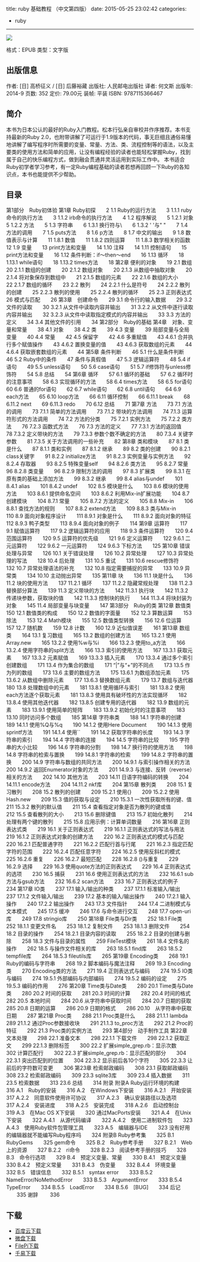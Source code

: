 title: ruby 基础教程 （中文第四版）
date: 2015-05-25 23:02:42
categories:
  - ruby
---

![](http://img4.douban.com/lpic/s27403949.jpg)

格式：EPUB
类型：文字版

<!--more-->

## 出版信息 ##

作者: [日] 高桥征义 / [日] 后藤裕藏 
出版社: 人民邮电出版社
译者: 何文斯 
出版年: 2014-9
页数: 352
定价: 79.00元
装帧: 平装
ISBN: 9787115366467

## 简介 ##

本书为日本公认的最好的Ruby入门教程。松本行弘亲自审校并作序推荐。本书支持最新的Ruby 2.0，也附带讲解了可运行于1.9版本的代码，事无巨细且通俗易懂地讲解了编写程序时所需要的变量、常量、方法、类、流程控制等的语法，以及主要类的使用方法和简单的应用，让没有编程经验的读者也能轻松掌握Ruby，找到属于自己的快乐编程方式，做到融会贯通并灵活运用到实际工作中。
本书适合Ruby初学者学习参考，有一定Ruby编程基础的读者若想再回顾一下Ruby的各知识点，本书也能提供不少帮助。

## 目录 ##

第1部分　Ruby初体验
第1章 Ruby初探　　2
1.1 Ruby的运行方法　　3
1.1.1 ruby命令的执行方法　　3
1.1.2 irb命令的执行方法　　4
1.2 程序解说　　5
1.2.1 对象　　5
1.2.2 方法　　5
1.3 字符串　　6
1.3.1 换行符与\　　6
1.3.2 ' '与" "　　7
1.4 方法的调用　　7
1.5 puts方法　　8
1.6 p方法　　8
1.7 中文的输出　　9
1.8 数值表示与计算　　11
1.8.1 数值　　11
1.8.2 四则运算　　11
1.8.3 数学相关的函数　　12
1.9 变量　　13
print方法和变量　　14
1.10 注释　　14
1.11 控制语句　　15
print方法和变量　　16
1.12 条件判断：if～then～end　　16
1.13 循环　　18
1.13.1 while语句　　18
1.13.2 times方法　　18
第2章 便利的对象　　19
2.1 数组　　20
2.1.1 数组的创建　　20
2.1.2 数组对象　　20
2.1.3 从数组中抽取对象　　20
2.1.4 将对象保存到数组中　　21
2.1.5 数组的元素　　22
2.1.6 数组的大小　　22
2.1.7 数组的循环　　23
2.2 散列　　24
2.2.1 什么是符号　　24
2.2.2 散列的创建　　25
2.2.3 散列的使用　　25
2.2.4 散列的循环　　25
2.3 正则表达式　　26
模式与匹配　　26
第3章　创建命令　　29
3.1 命令行的输入数据　　29
3.2 文件的读取　　30
3.2.1 从文件中读取内容并输出　　31
3.2.2 从文件中逐行读取内容并输出　　32
3.2.3 从文件中读取指定模式的内容并输出　　33
3.3 方法的定义　　34
3.4 其他文件的引用　　34
第2部分　Ruby的基础
第4章　对象、变量和常量　　38
4.1 对象　　38
4.2 类　　39
4.3 变量　　39
局部变量与全局变量　　40
4.4 常量　　42
4.5 保留字　　42
4.6 多重赋值　　43
4.6.1 合并执行多个赋值操作　　43
4.6.2 置换变量的值　　43
4.6.3 获取数组的元素　　44
4.6.4 获取嵌套数组的元素　　44
第5章 条件判断　　46
5.1 什么是条件判断　　46
5.2 Ruby中的条件　　47
条件与真假值　　47
5.3 逻辑运算符　　48
5.4 if语句　　49
5.5 unless语句　　50
5.6 case语句　　51
5.7 if修饰符与unless修饰符　　54
5.8 总结　　54
第6章 循环　　57
6.1 循环的基础　　57
6.2 循环时的注意事项　　58
6.3 实现循环的方法　　58
6.4 times方法　　58
6.5 for语句　　60
6.6 普通的for语句　　62
6.7 while语句　　62
6.8 until语句　　64
6.9 each方法　　65
6.10 loop方法　　66
6.11 循环控制　　66
6.11.1 break　　68
6.11.2 next　　69
6.11.3 redo　　70
6.12 总结　　71
第7章 方法　　73
7.1 方法的调用　　73
7.1.1 简单的方法调用　　73
7.1.2 带块的方法调用　　74
7.1.3 运算符形式的方法调用　　74
7.2 方法的分类　　75
7.2.1 实例方法　　75
7.2.2 类方法　　76
7.2.3 函数式方法　　76
7.3 方法的定义　　77
7.3.1 方法的返回值　　78
7.3.2 定义带块的方法　　79
7.3.3 参数个数不确定的方法　　80
7.3.4 关键字参数　　81
7.3.5 关于方法调用的一些补充　　82
第8章 类和模块　　87
8.1 类是什么　　87
8.1.1 类和实例　　87
8.1.2 继承　　89
8.2 类的创建　　90
8.2.1 class关键字　　91
8.2.2 initialize方法　　91
8.2.3 实例变量与实例方法　　92
8.2.4 存取器　　93
8.2.5 特殊变量self　　94
8.2.6 类方法　　95
8.2.7 常量　　96
8.2.8 类变量　　96
8.2.9 限制方法的调用　　97
8.3 扩展类　　99
8.3.1 在原有类的基础上添加方法　　99
8.3.2 继承　　99
8.4 alias与undef　　101
8.4.1 alias　　101
8.4.2 undef　　102
8.5 模块是什么　　103
8.6 模块的使用方法　　103
8.6.1 提供命名空间　　103
8.6.2 利用Mix-in扩展功能　　104
8.7 创建模块　　104
8.7.1 常量　　105
8.7.2 方法的定义　　105
8.8 Mix-in　　106
8.8.1 查找方法的规则　　107
8.8.2 extend方法　　109
8.8.3 类与Mix-in　　110
8.9 面向对象程序设计　　111
8.9.1 对象是什么　　111
8.9.2 面向对象的特征　　112
8.9.3 鸭子类型　　113
8.9.4 面向对象的例子　　114
第9章 运算符　　117
9.1 赋值运算符　　117
9.2 逻辑运算符的应用　　118
9.3 条件运算符　　120
9.4 范围运算符　　120
9.5 运算符的优先级　　121
9.6 定义运算符　　122
9.6.1 二元运算符　　122
9.6.2 一元运算符　　124
9.6.3 下标方法　　125
第10章 错误处理与异常　　126
10.1 关于错误处理　　126
10.2 异常处理　　127
10.3 异常处理的写法　　128
10.4 后处理　　131
10.5 重试　　131
10.6 rescue修饰符　　132
10.7 异常处理语法的补充　　132
10.8 指定需要捕捉的异常　　133
10.9 异常类　　134
10.10 主动抛出异常　　135
第11章 块　　136
11.1 块是什么　　136
11.2 块的使用方法　　137
11.2.1 循环　　137
11.2.2 隐藏常规处理　　138
11.2.3 替换部分算法　　139
11.3 定义带块的方法　　142
11.3.1 执行块　　142
11.3.2 传递块参数，获取块的值　　142
11.3.3 控制块的执行　　144
11.3.4 将块封装为对象　　145
11.4 局部变量与块变量　　147
第3部分　Ruby的类
第12章 数值类　　150
12.1 数值类的构成　　150
12.2 数值的字面量　　152
12.3 算数运算　　153
除法　　153
12.4 Math模块　　155
12.5 数值类型转换　　156
12.6 位运算　　157
12.7 随机数　　159
12.8 计数　　160
12.9 近似值误差　　161
第13章 数组类　　164
13.1 复习数组　　165
13.2 数组的创建方法　　165
13.2.1 使用Array.new　　165
13.2.2 使用%w与%i　　166
13.2.3 使用to_a方法　　166
13.2.4 使用字符串的split方法　　166
13.3 索引的使用方法　　167
13.3.1 获取元素　　167
13.3.2 元素赋值　　169
13.3.3 插入元素　　170
13.3.4 通过多个索引创建数组　　171
13.4 作为集合的数组　　171
“|”与“+”的不同点　　173
13.5 作为列的数组　　173
13.6 主要的数组方法　　175
13.6.1 为数组添加元素　　175
13.6.2 从数组中删除元素　　177
13.6.3 替换数组元素　　179
13.7 数组与迭代器　　180
13.8 处理数组中的元素　　181
13.8.1 使用循环与索引　　181
13.8.2 使用each方法逐个获取元素　　181
13.8.3 使用具有破坏性的方法实现循环　　182
13.8.4 使用其他迭代器　　182
13.8.5 创建专用的迭代器　　182
13.9 数组的元素　　183
13.9.1 使用简单的矩阵　　183
13.9.2 初始化时的注意事项　　183
13.10 同时访问多个数组　　185
第14章 字符串类　　188
14.1 字符串的创建　　189
14.1.1 使用%Q与%q　　190
14.1.2 使用Here Document　　190
14.1.3 使用sprintf方法　　191
14.1.4 使用``　　191
14.2 获取字符串的长度　　193
14.3 字符串的索引　　194
14.4 字符串的连接　　194
14.5 字符串的比较　　195
字符串的大小比较　　196
14.6 字符串的分割　　198
14.7 换行符的使用方法　　198
14.8 字符串的检索与置换　　199
14.8.1 字符串的检索　　199
14.8.2 字符串的置换　　200
14.9 字符串与数组的共同方法　　200
14.9.1 与索引操作相关的方法　　200
14.9.2 返回Enumerator对象的方法　　201
14.9.3 与连接、反转（reverse）相关的方法　　202
14.10 其他方法　　203
14.11 日语字符编码的转换　　204
14.11.1 encode方法　　204
14.11.2 nkf库　　204
第15章 散列类　　208
15.1 复习散列　　208
15.2 散列的创建　　209
15.2.1 使用{}　　209
15.2.2 使用Hash.new　　209
15.3 值的获取与设定　　210
15.3.1 一次性获取所有的键、值　　211
15.3.2 散列的默认值　　211
15.4 查看指定对象是否为散列的键或值　　　　212
15.5 查看散列的大小　　213
15.6 删除键值　　213
15.7 初始化散列　　214
处理有两个键的散列　　215
15.8 应用示例：计算单词数量　　216
第16章 正则表达式类　　219
16.1 关于正则表达式　　219
16.1.1 正则表达式的写法与用法　　219
16.1.2 正则表达式对象的创建方法　　220
16.2 正则表达式的模式与匹配　　220
16.2.1 匹配普通字符　　221
16.2.2 匹配行首与行尾　　221
16.2.3 指定匹配字符的范围　　222
16.2.4 匹配任意字符　　224
16.2.5 使用反斜杠的模式　　225
16.2.6 重复　　226
16.2.7 最短匹配　　228
16.2.8 ()与重复　　229
16.2.9 选择　　229
16.3 使用quote方法的正则表达式　　229
16.4 正则表达式的选项　　230
16.5 捕获　　231
16.6 使用正则表达式的方法　　232
16.6.1 sub方法与gsub方法　　232
16.6.2 scan方法　　233
16.7 正则表达式的例子　　234
第17章 IO类　　237
17.1 输入/输出的种类　　237
17.1.1 标准输入/输出　　237
17.1.2 文件输入/输出　　239
17.2 基本的输入/输出操作　　240
17.2.1 输入操作　　240
17.2.2 输出操作　　243
17.3 文件指针　　244
17.4 二进制模式与文本模式　　245
17.5 缓冲　　246
17.6 与命令进行交互　　248
17.7 open-uri库　　249
17.8 stringio库　　250
第18章 File类与Dir类　　252
18.1 File类　　252
18.1.1 变更文件名　　253
18.1.2 复制文件　　253
18.1.3 删除文件　　254
18.2 目录的操作　　254
18.2.1 目录内容的读取　　255
18.2.2 目录的创建与删除　　258
18.3 文件与目录的属性　　259
FileTest模块　　261
18.4 文件名的操作　　262
18.5 与操作文件相关的库　　263
18.5.1 find库　　263
18.5.2 tempfile库　　264
18.5.3 fileutils库　　265
第19章 Encoding类　　268
19.1 Ruby的编码与字符串　　268
19.2 脚本编码与魔法注释　　269
19.3 Encoding类　　270
Encoding类的方法　　271
19.4 正则表达式与编码　　274
19.5 IO类与编码　　274
19.5.1 外部编码与内部编码　　274
19.5.2 编码的设定　　275
19.5.3 编码的作用　　276
第20章 Time类与Date类　　280
20.1 Time类与Date类　　280
20.2 时间的获取　　281
20.3 时间的计算　　282
20.4 时间的格式　　282
20.5 本地时间　　284
20.6 从字符串中获取时间　　284
20.7 日期的获取　　285
20.8 日期的运算　　286
20.9 日期的格式　　286
20.10　从字符串中获取日期　　287
第21章 Proc类　　288
21.1 Proc类是什么　　288
21.1.1 lambda　　289
21.1.2 通过Proc参数接收块　　291
21.1.3 to_proc方法　　292
21.2 Proc的特征　　292
21.3 Proc类的实例方法　　293
第4部分　动手制作工具
第22章 文本处理　　298
22.1 准备文本　　298
22.1.1 下载文件　　298
22.1.2 获取正文　　299
22.1.3 删除标签　　300
22.2 扩展simple_grep.rb：显示次数　　302
计算匹配行　　302
22.3 扩展simple_grep.rb：显示匹配的部分　　304
22.3.1 突出匹配到的位置　　304
22.3.2 显示前后各10个字符　　305
22.3.3 让前后的字符数可变更　　306
第23章 检索邮政编码　　308
23.1 获取邮政编码　　308
23.2 检索邮政编码　　309
23.3 sqlite3库　　309
23.4 插入数据　　311
23.5 检索数据　　313
23.6 总结　　314
附录
附录A Ruby运行环境的构建　　316
A.1　Ruby的安装　　316
A.2　在Windows下安装　　316
A.2.1　开始安装　　317
A.2.2　同意软件使用许可协议　　317
A.2.3　确认安装路径以及选项　　317
A.2.4　安装进度　　318
A.2.5　安装完成　　318
A.2.6　启动控制台　　319
A.3　在Mac OS X下安装　　320
通过MacPorts安装　　321
A.4　在Unix下安装　　322
A.4.1　从源代码编译　　322
A.4.2　使用二进制软件包　　323
A.4.3　使用Ruby软件包管理工具　　323
A.5　编辑器与IDE　　323
没有好用的编辑器就不能编写Ruby程序吗　　324
附录B Ruby参考集　　325
B.1　RubyGems　　325
gem命令　　325
B.2　Ruby参考手册　　327
B.2.1　Web上的资源　　327
B.2.2　ri命令　　328
B.2.3　阅读参考手册的技巧　　328
B.3　命令行选项　　329
B.4　预定义变量、常量　　330
B.4.1　预定义变量　　330
B.4.2　预定义常量　　331
B.4.3　伪变量　　332
B.4.4　环境变量　　332
B.5　错误信息　　332
B.5.1　syntax error　　333
B.5.2　NameError/NoMethodError　　333
B.5.3　ArgumentError　　333
B.5.4　TypeError　　334
B.5.5　LoadError　　334
B.5.6　[BUG]　　334
后记 　　335
谢辞 　　336

## 下载 ##

+ [百度云下载](http://pan.baidu.com/s/1ntxc8Et)
+ [微盘下载](http://vdisk.weibo.com/s/aADaW4YRFwI4f)
+ [FilePi下载](http://filepi.com/i/DsrLvaA)
+ [千易下载](http://1000eb.com/1ggc5)

